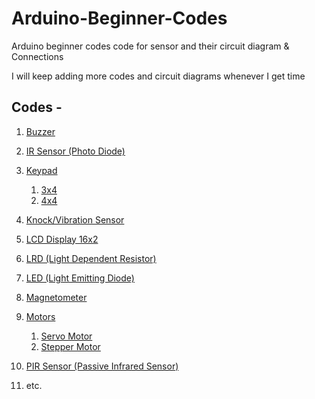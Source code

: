 # Arduino-Beginner-Codes
Arduino beginner codes
code for sensor and their circuit diagram & Connections

I will keep adding more codes and circuit diagrams whenever I get time


## Codes -
  
  1. [Buzzer](https://github.com/RushR2005/Arduino-Sensor-Codes/tree/main/Buzzer)
  2. [IR Sensor (Photo Diode)](https://github.com/RushR2005/Arduino-Sensor-Codes/tree/main/Irsensor_photo%20diode)
  3. [Keypad](https://github.com/RushR2005/Arduino-Sensor-Codes/tree/main/Keypad)
      1. [3x4](https://github.com/RushR2005/Arduino-Sensor-Codes/blob/main/Keypad/3x4_Keypad.ino)
      2. [4x4](https://github.com/RushR2005/Arduino-Sensor-Codes/blob/main/Keypad/4x4_Keypad.ino)
  4. [Knock/Vibration Sensor](https://github.com/RushR2005/Arduino-Sensor-Codes/tree/main/Knock_vibration_sensor)
  5. [LCD Display 16x2](https://github.com/RushR2005/Arduino-Sensor-Codes/tree/main/LCD_Display)
  6. [LRD (Light Dependent Resistor)](https://github.com/RushR2005/Arduino-Sensor-Codes/tree/main/LDR)
  7. [LED (Light Emitting Diode)](https://github.com/RushR2005/Arduino-Sensor-Codes/tree/main/LED)
  8. [Magnetometer](https://github.com/RushR2005/Arduino-Sensor-Codes/tree/main/Magnetometer)
  9. [Motors](https://github.com/RushR2005/Arduino-Sensor-Codes/tree/main/Motors)
     1. [Servo Motor](https://github.com/RushR2005/Arduino-Sensor-Codes/tree/main/Motors/Servo)
     2. [Stepper Motor](https://github.com/RushR2005/Arduino-Sensor-Codes/tree/main/Motors/Stepper_Motor)

  10. [PIR Sensor (Passive Infrared Sensor)](https://github.com/RushR2005/Arduino-Sensor-Codes/tree/main/PIR-Sensor)
  11. etc.

